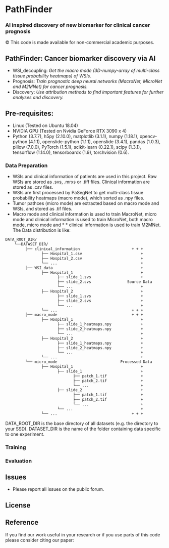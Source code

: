 # PathFinder
### AI inspired discovery of new biomarker for clinical cancer prognosis
© This code is made available for non-commercial academic purposes. 


## PathFinder: Cancer biomarker discovery via AI
* WSI_decoupling: *Get the macro mode (3D-numpy-array of multi-class tissue probability heatmaps) of WSIs.*
* Prognosis: *Train prognostic deep neural networks (MacroNet, MicroNet and M2MNet) for cancer prognosis.*
* Discovery: *Use attribution methods to find important features for further analyses and discovery.*

## Pre-requisites:
* Linux (Tested on Ubuntu 18.04)
* NVIDIA GPU (Tested on Nvidia GeForce RTX 3090 x 4)
* Python (3.7.7), h5py (2.10.0), matplotlib (3.1.1), numpy (1.18.1), opencv-python (4.1.1), openslide-python (1.1.1), openslide (3.4.1), pandas (1.0.3), pillow (7.0.0), PyTorch (1.5.1), scikit-learn (0.22.1), scipy (1.3.1), tensorflow (1.14.0), tensorboardx (1.9), torchvision (0.6).

### Data Preparation
* WSIs and clinical information of patients are used in this project. Raw WSIs are stored as .svs, .mrxs or .tiff files. Clinical information are stored as .csv files. 
* WSIs are first processed by PaSegNet to get multi-class tissue probability heatmaps (macro mode), which sorted as .npy files. 
* Tumor pathces (micro mode) are extracted based on macro mode and WSIs, and stored as .tif files. 
* Macro mode and clinical information is used to train MacroNet, micro mode and clinical information is used to train MicroNet, both macro mode, micro mode and * * clinical information is used to train M2MNet. 
The Data distribution is like:
```bash
DATA_ROOT_DIR/
    └──DATASET_DIR/
         ├── clinical_information                       + + + 
                ├── Hospital_1.csv                          +
                ├── Hospital_2.csv                          +
                └── ...                                     +
         ├── WSI_data                                       +
                ├── Hospital_1                              +
                       ├── slide_1.svs                      +
                       ├── slide_2.svs                Source Data
                       └── ...                              +
                ├── Hospital_2                              +
                       ├── slide_1.svs                      +
                       ├── slide_2.svs                      +
                       └── ...                              +
                └── ...                                 + + +
         ├── macro_mode                                 + + +
                ├── Hospital_1                              +
                       ├── slide_1_heatmaps.npy             +
                       ├── slide_2_heatmaps.npy             +
                       └── ...                              +
                ├── Hospital_2                              +
                       ├── slide_1_heatmaps.npy             +
                       ├── slide_2_heatmaps.npy             +
                       └── ...                              +
                └── ...                                     +
         └── micro_mode                            Processed Data
                ├── Hospital_1                              +
                       ├── slide_1                          +
                              ├── patch_1.tif               +
                              ├── patch_2.tif               +
                              └── ...                       +
                       ├── slide_2                          +
                              ├── patch_1.tif               +
                              ├── patch_2.tif               +
                              └── ...                       +
                       └── ...                              +
                └── ...                                 + + +             
```
DATA_ROOT_DIR is the base directory of all datasets (e.g. the directory to your SSD). DATASET_DIR is the name of the folder containing data specific to one experiment.



### Training


### Evaluation 


## Issues
- Please report all issues on the public forum.

## License


## Reference
If you find our work useful in your research or if you use parts of this code please consider citing our paper:
